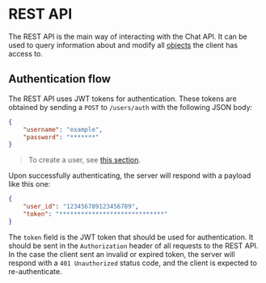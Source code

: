 # REST API

The REST API is the main way of interacting with the Chat API. It can be used to query information about and modify all [objects](../objects/home.md) the client has access to.

## Authentication flow

The REST API uses JWT tokens for authentication. These tokens are obtained by sending a `POST` to `/users/auth` with the following JSON body:

```json
{
    "username": "example",
    "password": "*******"
}
```

> To create a user, see [this section](./users.md#/users).

Upon successfully authenticating, the server will respond with a payload like this one:

```json
{
    "user_id": "123456789123456789",
    "token": "*****************************"
}
```

The `token` field is the JWT token that should be used for authentication. It should be sent in the `Authorization` header of all requests to the REST API. In the case the client sent an invalid or expired token, the server will respond with a `401 Unauthorized` status code, and the client is expected to re-authenticate.
